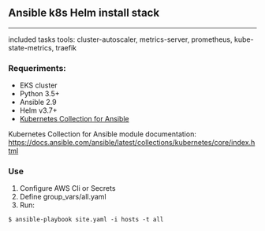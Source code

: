 ## Ansible k8s Helm install stack

---

included tasks tools: cluster-autoscaler, metrics-server, prometheus, kube-state-metrics, traefik

### Requeriments:

* EKS cluster
* Python 3.5+
* Ansible 2.9
* Helm v3.7+
* [Kubernetes Collection for Ansible](https://galaxy.ansible.com/kubernetes/core?extIdCarryOver=true&sc_cid=701f2000001OH7YAAW)

Kubernetes Collection for Ansible module documentation: https://docs.ansible.com/ansible/latest/collections/kubernetes/core/index.html

### Use

1. Configure AWS Cli or Secrets
2. Define group_vars/all.yaml
3. Run:
```
$ ansible-playbook site.yaml -i hosts -t all
```
